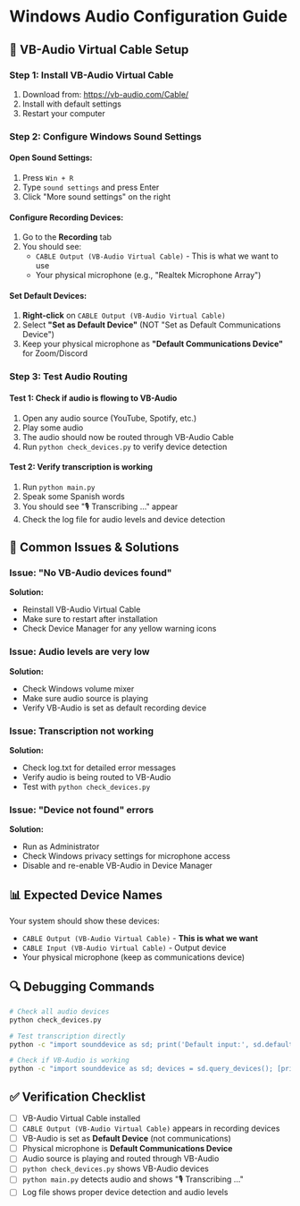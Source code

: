 # Windows Audio Configuration Guide

## 🔧 VB-Audio Virtual Cable Setup

### Step 1: Install VB-Audio Virtual Cable
1. Download from: https://vb-audio.com/Cable/
2. Install with default settings
3. Restart your computer

### Step 2: Configure Windows Sound Settings

#### Open Sound Settings:
1. Press `Win + R`
2. Type `sound settings` and press Enter
3. Click "More sound settings" on the right

#### Configure Recording Devices:
1. Go to the **Recording** tab
2. You should see:
   - `CABLE Output (VB-Audio Virtual Cable)` - This is what we want to use
   - Your physical microphone (e.g., "Realtek Microphone Array")

#### Set Default Devices:
1. **Right-click** on `CABLE Output (VB-Audio Virtual Cable)`
2. Select **"Set as Default Device"** (NOT "Set as Default Communications Device")
3. Keep your physical microphone as **"Default Communications Device"** for Zoom/Discord

### Step 3: Test Audio Routing

#### Test 1: Check if audio is flowing to VB-Audio
1. Open any audio source (YouTube, Spotify, etc.)
2. Play some audio
3. The audio should now be routed through VB-Audio Cable
4. Run `python check_devices.py` to verify device detection

#### Test 2: Verify transcription is working
1. Run `python main.py`
2. Speak some Spanish words
3. You should see "🎙️ Transcribing …" appear
4. Check the log file for audio levels and device detection

## 🚨 Common Issues & Solutions

### Issue: "No VB-Audio devices found"
**Solution:**
- Reinstall VB-Audio Virtual Cable
- Make sure to restart after installation
- Check Device Manager for any yellow warning icons

### Issue: Audio levels are very low
**Solution:**
- Check Windows volume mixer
- Make sure audio source is playing
- Verify VB-Audio is set as default recording device

### Issue: Transcription not working
**Solution:**
- Check log.txt for detailed error messages
- Verify audio is being routed to VB-Audio
- Test with `python check_devices.py`

### Issue: "Device not found" errors
**Solution:**
- Run as Administrator
- Check Windows privacy settings for microphone access
- Disable and re-enable VB-Audio in Device Manager

## 📊 Expected Device Names

Your system should show these devices:
- `CABLE Output (VB-Audio Virtual Cable)` - **This is what we want**
- `CABLE Input (VB-Audio Virtual Cable)` - Output device
- Your physical microphone (keep as communications device)

## 🔍 Debugging Commands

```bash
# Check all audio devices
python check_devices.py

# Test transcription directly
python -c "import sounddevice as sd; print('Default input:', sd.default.device[0])"

# Check if VB-Audio is working
python -c "import sounddevice as sd; devices = sd.query_devices(); [print(f'{i}: {d[\"name\"]}') for i, d in enumerate(devices) if 'vb-audio' in d['name'].lower()]"
```

## ✅ Verification Checklist

- [ ] VB-Audio Virtual Cable installed
- [ ] `CABLE Output (VB-Audio Virtual Cable)` appears in recording devices
- [ ] VB-Audio is set as **Default Device** (not communications)
- [ ] Physical microphone is **Default Communications Device**
- [ ] Audio source is playing and routed through VB-Audio
- [ ] `python check_devices.py` shows VB-Audio devices
- [ ] `python main.py` detects audio and shows "🎙️ Transcribing …"
- [ ] Log file shows proper device detection and audio levels 